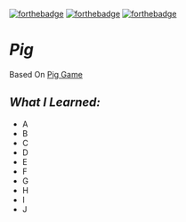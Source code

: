 [![forthebadge](https://forthebadge.com/images/badges/made-with-javascript.svg)](https://forthebadge.com) [![forthebadge](https://forthebadge.com/images/badges/uses-html.svg)](https://forthebadge.com) [![forthebadge](https://forthebadge.com/images/badges/uses-css.svg)](https://forthebadge.com)

# *Pig*
Based On [Pig Game](https://en.wikipedia.org/wiki/Pig_(dice_game))

## *What I Learned:*

* A
* B
* C
* D
* E
* F
* G
* H
* I
* J

